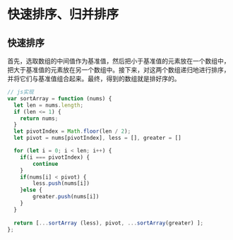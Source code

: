 # 快速排序、归并排序

## 快速排序

首先，选取数组的中间值作为基准值，然后把小于基准值的元素放在一个数组中，把大于基准值的元素放在另一个数组中。接下来，对这两个数组递归地进行排序，并将它们与基准值组合起来。最终，得到的数组就是排好序的。

```js
// js实现
var sortArray = function (nums) {
  let len = nums.length;
  if (len <= 1) {
    return nums;
  }
  let pivotIndex = Math.floor(len / 2);
  let pivot = nums[pivotIndex], less = [], greater = []

  for (let i = 0; i < len; i++) {
    if(i === pivotIndex) {
        continue
    }
    if(nums[i] < pivot) {
        less.push(nums[i])
    }else {
        greater.push(nums[i])
    }
  }
  
  return [...sortArray (less), pivot, ...sortArray(greater) ];
};
```
